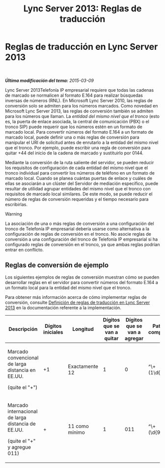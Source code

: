 ﻿---
title: 'Lync Server 2013: Reglas de traducción'
TOCTitle: Reglas de traducción
ms:assetid: 6e067bd4-4931-4385-81ac-2acae45a16d8
ms:mtpsurl: https://technet.microsoft.com/es-es/library/Gg398520(v=OCS.15)
ms:contentKeyID: 48275632
ms.date: 01/07/2017
mtps_version: v=OCS.15
ms.translationtype: HT
---

# Reglas de traducción en Lync Server 2013

 

_**Última modificación del tema:** 2015-03-09_

Lync Server 2013Telefonía IP empresarial requiere que todas las cadenas de marcado se normalicen al formato E.164 para realizar búsquedas inversas de números (RNL). En Microsoft Lync Server 2010, las reglas de conversión solo se admiten para los números marcados. Como novedad en Microsoft Lync Server 2013, las reglas de conversión también se admiten para los números que llaman. La *entidad del mismo nivel que el tronco* (esto es, la puerta de enlace asociada, la central de comunicación (PBX) o el tronco SIP) puede requerir que los números estén en un formato de marcado local. Para convertir números del formato E.164 a un formato de marcado local, puede definir una o más reglas de conversión para manipular el URI de solicitud antes de enrutarlo a la entidad del mismo nivel que el tronco. Por ejemplo, puede escribir una regla de conversión para quitar +44 del inicio de la cadena de marcado y sustituirlo por 0144.

Mediante la conversión de la ruta saliente del servidor, se pueden reducir los requisitos de configuración de cada entidad del mismo nivel que el tronco individual para convertir los números de teléfono en un formato de marcado local. Cuando se planea cuántas puertas de enlace y cuáles de ellas se asociarán a un clúster del Servidor de mediación específico, puede resultar de utilidad agrupar entidades del mismo nivel que el tronco con requisitos de marcado local similares. De este modo, se puede reducir el número de reglas de conversión requeridas y el tiempo necesario para escribirlas.

> [!WARNING]  
> La asociación de una o más reglas de conversión a una configuración del tronco de Telefonía IP empresarial debería usarse como alternativa a la configuración de reglas de conversión en el tronco. No asocie reglas de conversión a una configuración del tronco de Telefonía IP empresarial si ha configurado reglas de conversión en el tronco, ya que ambas reglas podrían entrar en conflicto.



## Reglas de conversión de ejemplo

Los siguientes ejemplos de reglas de conversión muestran cómo se pueden desarrollar reglas en el servidor para convertir números del formato E.164 a un formato local para la entidad del mismo nivel que el tronco.

Para obtener más información acerca de cómo implementar reglas de conversión, consulte [Definición de reglas de traducción en Lync Server 2013](lync-server-2013-defining-translation-rules.md) en la documentación referente a la implementación.


<table>
<colgroup>
<col style="width: 12%" />
<col style="width: 12%" />
<col style="width: 12%" />
<col style="width: 12%" />
<col style="width: 12%" />
<col style="width: 12%" />
<col style="width: 12%" />
<col style="width: 12%" />
</colgroup>
<thead>
<tr class="header">
<th>Descripción</th>
<th>Dígitos iniciales</th>
<th>Longitud</th>
<th>Dígitos que se van a quitar</th>
<th>Dígitos que se van a agregar</th>
<th>Patrón de comparación</th>
<th>Traducción</th>
<th>Ejemplo</th>
</tr>
</thead>
<tbody>
<tr class="odd">
<td><p>Marcado convencional de larga distancia en EE.UU.</p>
<p>(quite el &quot;+&quot;)</p></td>
<td><p>+1</p></td>
<td><p>Exactamente 12</p></td>
<td><p>1</p></td>
<td><p>0</p></td>
<td><p>^\+(1\d{10})$</p></td>
<td><p>$1</p></td>
<td><p>+14255551010 se convierte en 14255551010</p></td>
</tr>
<tr class="even">
<td><p>Marcado internacional de larga distancia de EE.UU.</p>
<p>(quite el &quot;+&quot; y agregue 011)</p></td>
<td><p>+</p></td>
<td><p>11 como mínimo</p></td>
<td><p>1</p></td>
<td><p>011</p></td>
<td><p>^\+(\d{9}\d+)$</p></td>
<td><p>011$1</p></td>
<td><p>+441235551010 se convierte en 011441235551010</p></td>
</tr>
</tbody>
</table>

